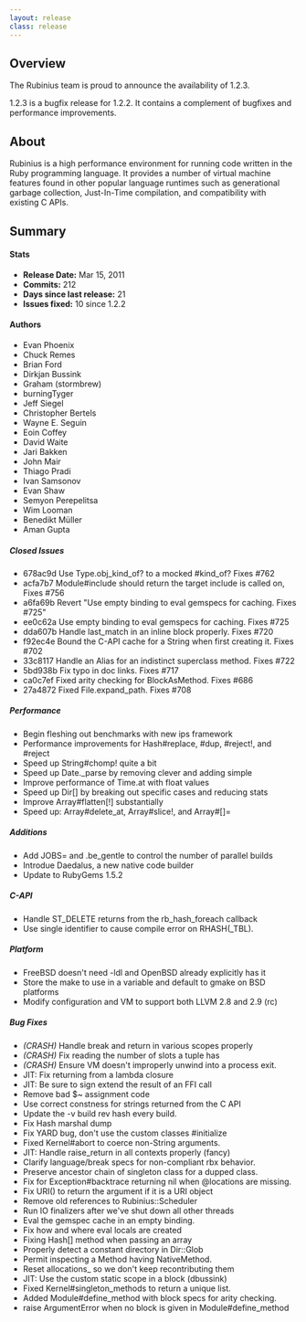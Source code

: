 ```yaml
---
layout: release
class: release
---
```


## Overview

The Rubinius team is proud to announce the availability of 1.2.3.

1.2.3 is a bugfix release for 1.2.2. It contains a complement of bugfixes
and performance improvements.

## About

Rubinius is a high performance environment for running code written in the
Ruby programming language. It provides a number of virtual machine features
found in other popular language runtimes such as generational garbage
collection, Just-In-Time compilation, and compatibility with existing C APIs.

## Summary

#### Stats

* **Release Date:** Mar 15, 2011
* **Commits:** 212
* **Days since last release:** 21
* **Issues fixed:** 10 since 1.2.2

#### Authors

* Evan Phoenix
* Chuck Remes
* Brian Ford
* Dirkjan Bussink
* Graham (stormbrew)
* burningTyger
* Jeff Siegel
* Christopher Bertels
* Wayne E. Seguin
* Eoin Coffey
* David Waite
* Jari Bakken
* John Mair
* Thiago Pradi
* Ivan Samsonov
* Evan Shaw
* Semyon Perepelitsa
* Wim Looman
* Benedikt Müller
* Aman Gupta

##### Closed Issues

* 678ac9d Use Type.obj\_kind\_of? to a mocked #kind\_of? Fixes #762
* acfa7b7 Module#include should return the target include is called on, Fixes #756
* a6fa69b Revert "Use empty binding to eval gemspecs for caching. Fixes #725"
* ee0c62a Use empty binding to eval gemspecs for caching. Fixes #725
* dda607b Handle last\_match in an inline block properly. Fixes #720
* f92ec4e Bound the C-API cache for a String when first creating it. Fixes #702
* 33c8117 Handle an Alias for an indistinct superclass method. Fixes #722
* 5bd938b Fix typo in doc links. Fixes #717
* ca0c7ef Fixed arity checking for BlockAsMethod. Fixes #686
* 27a4872 Fixed File.expand\_path. Fixes #708

##### Performance

* Begin fleshing out benchmarks with new ips framework
* Performance improvements for Hash#replace, #dup, #reject!, and #reject
* Speed up String#chomp! quite a bit
* Speed up Date.\_parse by removing clever and adding simple
* Improve performance of Time.at with float values
* Speed up Dir[] by breaking out specific cases and reducing stats
* Improve Array#flatten[!] substantially
* Speed up: Array#delete\_at, Array#slice!, and Array#[]=

##### Additions

* Add JOBS= and .be\_gentle to control the number of parallel builds
* Introdue Daedalus, a new native code builder
* Update to RubyGems 1.5.2

##### C-API

* Handle ST\_DELETE returns from the rb\_hash\_foreach callback
* Use single identifier to cause compile error on RHASH(\_TBL).

##### Platform

* FreeBSD doesn't need -ldl and OpenBSD already explicitly has it
* Store the make to use in a variable and default to gmake on BSD platforms
* Modify configuration and VM to support both LLVM 2.8 and 2.9 (rc)

##### Bug Fixes

* _(CRASH)_ Handle break and return in various scopes properly
* _(CRASH)_ Fix reading the number of slots a tuple has
* _(CRASH)_ Ensure VM doesn't improperly unwind into a process exit.
* JIT: Fix returning from a lambda closure
* JIT: Be sure to sign extend the result of an FFI call
* Remove bad $~ assignment code
* Use correct constness for strings returned from the C API
* Update the -v build rev hash every build.
* Fix Hash marshal dump
* Fix YARD bug, don't use the custom classes #initialize
* Fixed Kernel#abort to coerce non-String arguments.
* JIT: Handle raise\_return in all contexts properly (fancy)
* Clarify language/break specs for non-compliant rbx behavior.
* Preserve ancestor chain of singleton class for a dupped class.
* Fix for Exception#backtrace returning nil when @locations are missing.
* Fix URI() to return the argument if it is a URI object
* Remove old references to Rubinius::Scheduler
* Run IO finalizers after we've shut down all other threads
* Eval the gemspec cache in an empty binding.
* Fix how and where eval locals are created
* Fixing Hash[] method when passing an array
* Properly detect a constant directory in Dir::Glob
* Permit inspecting a Method having NativeMethod.
* Reset allocations\_ so we don't keep recontributing them
* JIT: Use the custom static scope in a block (dbussink)
* Fixed Kernel#singleton\_methods to return a unique list.
* Added Module#define\_method with block specs for arity checking.
* raise ArgumentError when no block is given in Module#define\_method
